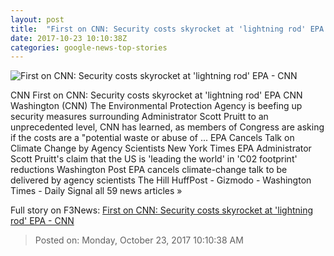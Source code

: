 ```yaml
---
layout: post
title:  "First on CNN: Security costs skyrocket at 'lightning rod' EPA - CNN"
date: 2017-10-23 10:10:38Z
categories: google-news-top-stories
---
```


![First on CNN: Security costs skyrocket at 'lightning rod' EPA - CNN](http://cdn.cnn.com/cnnnext/dam/assets/170509115137-epa-pruitt-super-tease.jpg)

CNN First on CNN: Security costs skyrocket at 'lightning rod' EPA CNN Washington (CNN) The Environmental Protection Agency is beefing up security measures surrounding Administrator Scott Pruitt to an unprecedented level, CNN has learned, as members of Congress are asking if the costs are a "potential waste or abuse of ... EPA Cancels Talk on Climate Change by Agency Scientists New York Times EPA Administrator Scott Pruitt's claim that the US is 'leading the world' in 'C02 footprint' reductions Washington Post EPA cancels climate-change talk to be delivered by agency scientists The Hill HuffPost - Gizmodo - Washington Times - Daily Signal all 59 news articles »


Full story on F3News: [First on CNN: Security costs skyrocket at 'lightning rod' EPA - CNN](http://www.f3nws.com/n/C4zRHE)

> Posted on: Monday, October 23, 2017 10:10:38 AM
